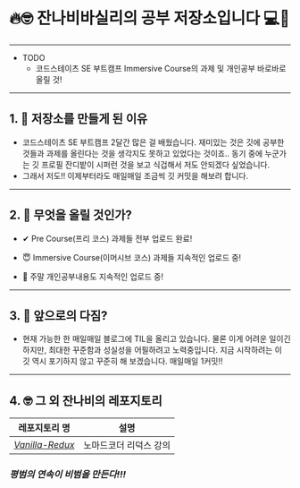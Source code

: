 🔥🤓 잔나비바실리의 공부 저장소입니다 💻📖
==========================================
* * *
* TODO
  * 코드스테이츠 SE 부트캠프 Immersive Course의 과제 및 개인공부 바로바로 올릴 것!
* * *

## 1.  🌝 저장소를 만들게 된 이유
<!-- * * * -->

* 코드스테이츠 SE 부트캠프 2달간 많은 걸 배웠습니다. 재미있는 것은 깃에 공부한 것들과 과제를 올린다는 것을 생각지도 못하고 있었다는 것이죠.. 동기 중에 누군가는 깃 프로필 잔디밭이 시퍼런 것을 보고 식겁해서 저도 안되겠다 싶었습니다.
* 그래서 저도!! 이제부터라도 매일매일 조금씩 깃 커밋을 해보려 합니다.

* * *

## 2.  🌊 무엇을 올릴 것인가?
<!-- * * * -->
* ✔ Pre Course(프리 코스) 과제들 전부 업로드 완료!

* 😇 Immersive Course(이머시브 코스) 과제들 지속적인 업로드 중!

* 🥶 주말 개인공부내용도 지속적인 업로드 중!

* * *

## 3.  🤿 앞으로의 다짐?

* 현재 가능한 한 매일매일 블로그에 TIL을 올리고 있습니다. 물론 이게 어려운 일이긴 하지만, 최대한 꾸준함과 성실성을 어필하려고 노력중입니다. 지금 시작하려는 이 깃 역시 포기하지 않고 꾸준히 해 보겠습니다. 매일매일 1커밋!!

* * *

## 4.  🤓 그 외 잔나비의 레포지토리

|레포지토리 명|설명|
|---|---|
|*[Vanilla-Redux](https://github.com/basilry/vanilla-redux)*|노마드코더 리덕스 강의|




###                                *평범의 연속이 비범을 만든다!!!*